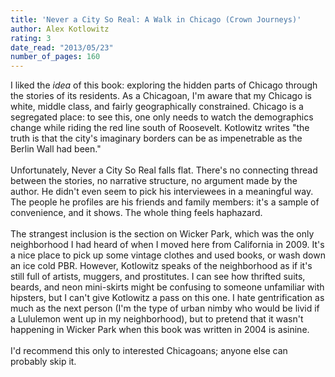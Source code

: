 ```yaml
---
title: 'Never a City So Real: A Walk in Chicago (Crown Journeys)'
author: Alex Kotlowitz
rating: 3
date_read: "2013/05/23"
number_of_pages: 160
---
```


I liked the <i>idea</i> of this book: exploring the hidden parts of Chicago through the stories of its residents. As a Chicagoan, I'm aware that my Chicago is white, middle class, and fairly geographically constrained. Chicago is a segregated place: to see this, one only needs to watch the demographics change while riding the red line south of Roosevelt. Kotlowitz writes "the truth is that the city's imaginary borders can be as impenetrable as the Berlin Wall had been." <br/><br/>Unfortunately, Never a City So Real falls flat. There's no connecting thread between the stories, no narrative structure, no argument made by the author. He didn't even seem to pick his interviewees in a meaningful way. The people he profiles are his friends and family members: it's a sample of convenience, and it shows. The whole thing feels haphazard.<br/><br/>The strangest inclusion is the section on Wicker Park, which was the only neighborhood I had heard of when I moved here from California in 2009. It's a nice place to pick up some vintage clothes and used books, or wash down an ice cold PBR. However, Kotlowitz speaks of the neighborhood as if it's still full of artists, muggers, and prostitutes. I can see how thrifted suits, beards, and neon mini-skirts might be confusing to someone unfamiliar with hipsters, but I can't give Kotlowitz a pass on this one. I hate gentrification as much as the next person (I'm the type of urban nimby who would be livid if a Lululemon went up in my neighborhood), but to pretend that it wasn't happening in Wicker Park when this book was written in 2004 is asinine.<br/><br/>I'd recommend this only to interested Chicagoans; anyone else can probably skip it.